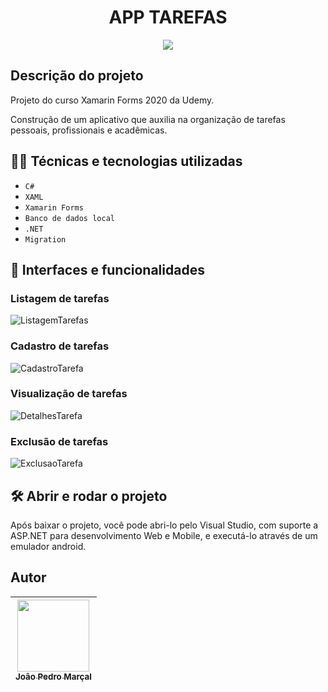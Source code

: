 <h1 align="center"> APP TAREFAS</h1>

<p align="center">
<img src="https://img.shields.io/badge/STATUS-FINALIZADO-green"/>
</p>

## Descrição do projeto
Projeto do curso Xamarin Forms 2020 da Udemy.

Construção de um aplicativo que auxilia na organização de tarefas pessoais, profissionais e acadêmicas.

## 👨‍💻 Técnicas e tecnologias utilizadas
- ``C#``
- ``XAML``
- ``Xamarin Forms``
- ``Banco de dados local``
- ``.NET``
- ``Migration``

## 📱 Interfaces e funcionalidades
### Listagem de tarefas

![ListagemTarefas](https://github.com/MarcalDev/AppTarefas/tree/main/ArquivosREADME/ListagemTarefas.png)

### Cadastro de tarefas

![CadastroTarefa](https://github.com/MarcalDev/AppTarefas/tree/main/ArquivosREADME/CadastroTarefa.jpg)

### Visualização de tarefas

![DetalhesTarefa](https://github.com/MarcalDev/AppTarefas/tree/main/ArquivosREADME/DetalhesTarefa.jpg)

### Exclusão de tarefas

![ExclusaoTarefa](https://github.com/MarcalDev/AppTarefas/tree/main/ArquivosREADME/ExclusaoTarefa.jpg)


## 🛠️ Abrir e rodar o projeto
Após baixar o projeto, você pode abri-lo pelo Visual Studio, com suporte a ASP.NET para desenvolvimento Web e Mobile, e executá-lo através de um emulador android.

## Autor

|[<img src="https://avatars.githubusercontent.com/u/99026927?s=400&u=8af9b0b055009437730ee6e048a8dfae0a4dc216&v=4" width=115><br><sub>João Pedro Marçal</sub>](https://github.com/MarcalDev) |
| :---: |
